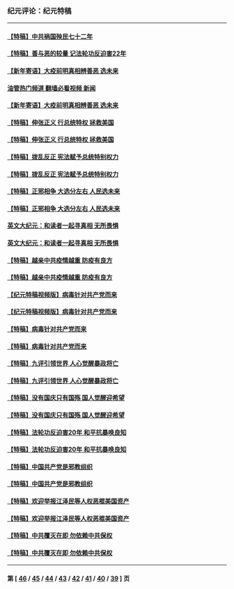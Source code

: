 ### 纪元评论：纪元特稿
---
#### [【特稿】中共祸国殃民七十二年](../../pages/nsc424/n13272607.md?11050330) 
#### [【特稿】善与恶的较量 记法轮功反迫害22年](../../pages/nsc424/n13086597.md?11050330) 
#### [【新年寄语】大疫前明真相辨善恶 选未来](../../pages/nsc424/n12660855.md?11050330) 
#### [油管热门频道 翻墙必看视频 新闻](ok?11050330)
#### [【新年寄语】大疫前明真相辨善恶 选未来](../../pages/nsc424/n12660855.md?11050330) 
#### [【特稿】伸张正义 行总统特权 拯救美国](../../pages/nsc424/n12616806.md?11050330) 
#### [【特稿】伸张正义 行总统特权 拯救美国](../../pages/nsc424/n12616806.md?11050330) 
#### [【特稿】拨乱反正 宪法赋予总统特别权力](../../pages/nsc424/n12598306.md?11050330) 
#### [【特稿】拨乱反正 宪法赋予总统特别权力](../../pages/nsc424/n12598306.md?11050330) 
#### [【特稿】正邪相争 大选分左右 人民选未来](../../pages/nsc424/n12545208.md?11050330) 
#### [【特稿】正邪相争 大选分左右 人民选未来](../../pages/nsc424/n12545208.md?11050330) 
#### [英文大纪元：和读者一起寻真相 无所畏惧](../../pages/nsc424/n12542027.md?11050330) 
#### [英文大纪元：和读者一起寻真相 无所畏惧](../../pages/nsc424/n12542027.md?11050330) 
#### [【特稿】越亲中共疫情越重 防疫有良方](../../pages/nsc424/n12042989.md?11050330) 
#### [【特稿】越亲中共疫情越重 防疫有良方](../../pages/nsc424/n12042989.md?11050330) 
#### [【纪元特稿视频版】病毒针对共产党而来](../../pages/nsc424/n11977328.md?11050330) 
#### [【纪元特稿视频版】病毒针对共产党而来](../../pages/nsc424/n11977328.md?11050330) 
#### [【特稿】病毒针对共产党而来](../../pages/nsc424/n11928818.md?11050330) 
#### [【特稿】病毒针对共产党而来](../../pages/nsc424/n11928818.md?11050330) 
#### [【特稿】九评引领世界 人心觉醒暴政将亡](../../pages/nsc424/n11660496.md?11050330) 
#### [【特稿】九评引领世界 人心觉醒暴政将亡](../../pages/nsc424/n11660496.md?11050330) 
#### [【特稿】没有国庆只有国殇 国人觉醒迎希望](../../pages/nsc424/n11549354.md?11050330) 
#### [【特稿】没有国庆只有国殇 国人觉醒迎希望](../../pages/nsc424/n11549354.md?11050330) 
#### [【特稿】法轮功反迫害20年 和平抗暴唤良知](../../pages/nsc424/n11389135.md?11050330) 
#### [【特稿】法轮功反迫害20年 和平抗暴唤良知](../../pages/nsc424/n11389135.md?11050330) 
#### [【特稿】中国共产党是邪教组织](../../pages/nsc424/n11355551.md?11050330) 
#### [【特稿】中国共产党是邪教组织](../../pages/nsc424/n11355551.md?11050330) 
#### [【特稿】欢迎举报江泽民等人权恶棍美国资产](../../pages/nsc424/n11303040.md?11050330) 
#### [【特稿】欢迎举报江泽民等人权恶棍美国资产](../../pages/nsc424/n11303040.md?11050330) 
#### [【特稿】中共覆灭在即 勿依赖中共保权](../../pages/nsc424/n11278510.md?11050330) 
#### [【特稿】中共覆灭在即 勿依赖中共保权](../../pages/nsc424/n11278510.md?11050330) 

---
#### 第 [ [46](./46.md?11050330) / [45](./45.md?11050330) / [44](./44.md?11050330) / [43](./43.md?11050330) / [42](./42.md?11050330) / [41](./41.md?11050330) / [40](./40.md?11050330) / [39](./39.md?11050330) ] 页
